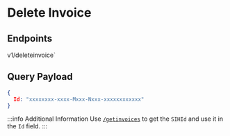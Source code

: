 # Delete Invoice

## Endpoints

<!--@include: @/dist/md/api_url.md-->v1/deleteinvoice`

## Query Payload
```json
{ 
  Id: "xxxxxxxx-xxxx-Mxxx-Nxxx-xxxxxxxxxxxx" 
}
```

:::info Additional Information
Use [`/getinvoices`](../get-list-of-invoices/) to get the `SIHId` and use it in the `Id` field.
:::